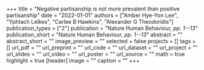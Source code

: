 +++
title = "Negative partisanship is not more prevalent than positive partisanship"
date = "2022-01-01"
authors = ["Amber Hye-Yon Lee", "Yphtach Lelkes", "Carlee B Hawkins", "Alexander G Theodoridis"]
publication_types = ["2"]
publication = "Nature Human Behaviour, _pp. 1--13_"
publication_short = "Nature Human Behaviour, _pp. 1--13_"
abstract = ""
abstract_short = ""
image_preview = ""
selected = false
projects = []
tags = []
url_pdf = ""
url_preprint = ""
url_code = ""
url_dataset = ""
url_project = ""
url_slides = ""
url_video = ""
url_poster = ""
url_source = ""
math = true
highlight = true
[header]
image = ""
caption = ""
+++
